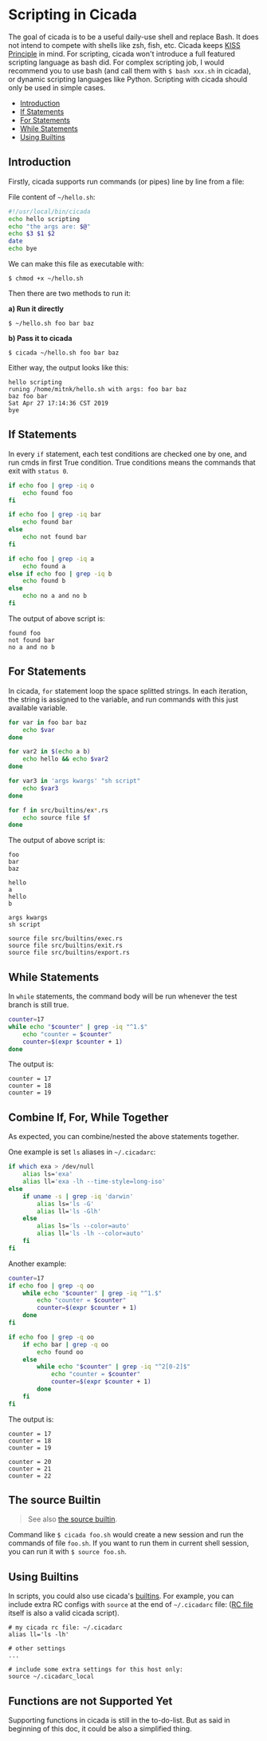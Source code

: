 # Scripting in Cicada

The goal of cicada is to be a useful daily-use shell and replace Bash.
It does not intend to compete with shells like zsh, fish, etc. Cicada keeps
[KISS Principle](https://en.wikipedia.org/wiki/KISS_principle) in mind.
For scripting, cicada won't introduce a full featured scripting
language as bash did. For complex scripting job, I would recommend you
to use bash (and call them with `$ bash xxx.sh` in cicada), or dynamic
scripting languages like Python. Scripting with cicada should only be used
in simple cases.

- [Introduction](#introduction)
- [If Statements](#if-statements)
- [For Statements](#for-statements)
- [While Statements](#while-statements)
- [Using Builtins](#using-builtins)

## Introduction

Firstly, cicada supports run commands (or pipes) line by line from a file:

File content of `~/hello.sh`:
```sh
#!/usr/local/bin/cicada
echo hello scripting
echo "the args are: $@"
echo $3 $1 $2
date
echo bye
```

We can make this file as executable with:
```
$ chmod +x ~/hello.sh
```

Then there are two methods to run it:

**a) Run it directly**
```
$ ~/hello.sh foo bar baz
```

**b) Pass it to cicada**
```
$ cicada ~/hello.sh foo bar baz
```

Either way, the output looks like this:

```
hello scripting
runing /home/mitnk/hello.sh with args: foo bar baz
baz foo bar
Sat Apr 27 17:14:36 CST 2019
bye
```

## If Statements

In every `if` statement, each test conditions are checked one by one,
and run cmds in first True condition. True conditions means the commands
that exit with `status 0`.

```sh
if echo foo | grep -iq o
    echo found foo
fi

if echo foo | grep -iq bar
    echo found bar
else
    echo not found bar
fi

if echo foo | grep -iq a
    echo found a
else if echo foo | grep -iq b
    echo found b
else
    echo no a and no b
fi
```

The output of above script is:
```
found foo
not found bar
no a and no b
```

## For Statements

In cicada, `for` statement loop the space splitted strings. In each iteration,
the string is assigned to the variable, and run commands with this just
available variable.

```sh
for var in foo bar baz
    echo $var
done

for var2 in $(echo a b)
    echo hello && echo $var2
done

for var3 in 'args kwargs' "sh script"
    echo $var3
done

for f in src/builtins/ex*.rs
    echo source file $f
done
```

The output of above script is:
```
foo
bar
baz

hello
a
hello
b

args kwargs
sh script

source file src/builtins/exec.rs
source file src/builtins/exit.rs
source file src/builtins/export.rs
```

## While Statements

In `while` statements, the command body will be run whenever the test branch
is still true.

```sh
counter=17
while echo "$counter" | grep -iq "^1.$"
    echo "counter = $counter"
    counter=$(expr $counter + 1)
done
```

The output is:
```
counter = 17
counter = 18
counter = 19
```

## Combine If, For, While Together

As expected, you can combine/nested the above statements together.

One example is set `ls` aliases in `~/.cicadarc`:

```sh
if which exa > /dev/null
    alias ls='exa'
    alias ll='exa -lh --time-style=long-iso'
else
    if uname -s | grep -iq 'darwin'
        alias ls='ls -G'
        alias ll='ls -Glh'
    else
        alias ls='ls --color=auto'
        alias ll='ls -lh --color=auto'
    fi
fi
```

Another example:

```sh
counter=17
if echo foo | grep -q oo
    while echo "$counter" | grep -iq "^1.$"
        echo "counter = $counter"
        counter=$(expr $counter + 1)
    done
fi

if echo foo | grep -q oo
    if echo bar | grep -q oo
        echo found oo
    else
        while echo "$counter" | grep -iq "^2[0-2]$"
            echo "counter = $counter"
            counter=$(expr $counter + 1)
        done
    fi
fi
```

The output is:
```
counter = 17
counter = 18
counter = 19

counter = 20
counter = 21
counter = 22
```

## The source Builtin

> See also [the source builtin](https://github.com/mitnk/cicada/blob/master/docs/built-in-cmd.md#source).

Command like `$ cicada foo.sh` would create a new session and run the commands
of file `foo.sh`. If you want to run them in current shell session, you
can run it with `$ source foo.sh`.

## Using Builtins

In scripts, you could also use cicada's
[builtins](https://github.com/mitnk/cicada/blob/master/docs/built-in-cmd.md).
For example, you can include extra RC configs with `source` at the end of
`~/.cicadarc` file:
([RC file](https://github.com/mitnk/cicada/blob/master/docs/rc-file.md)
itself is also a valid cicada script).

```
# my cicada rc file: ~/.cicadarc
alias ll='ls -lh'

# other settings
...

# include some extra settings for this host only:
source ~/.cicadarc_local
```

## Functions are not Supported Yet

Supporting functions in cicada is still in the to-do-list. But as said
in beginning of this doc, it could be also a simplified thing.
